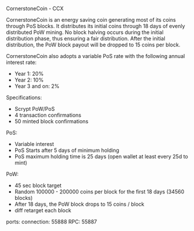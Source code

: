 
CornerstoneCoin - CCX

CornerstoneCoin is an energy saving coin generating most of its coins through PoS blocks. It distributes its initial coins through 18 days of evenly distributed PoW mining. No block halving occurs during the initial distribution phase, thus ensuring a fair distribution. After the initial distribution, the PoW block payout will be dropped to 15 coins per block.

CornerstoneCoin also adopts a variable PoS rate with the following annual interest rate:
- Year 1: 20% 
- Year 2: 10%
- Year 3 and on: 2%

Specifications:

- Scrypt PoW/PoS
- 4 transaction confirmations
- 50 minted block confirmations

PoS:
- Variable interest
- PoS Starts after 5 days of minimum holding
- PoS maximum holding time is 25 days (open wallet at least every 25d to mint)

PoW: 
- 45 sec block target
- Random 100000 - 200000 coins per block for the first 18 days (34560 blocks) 
- After 18 days, the PoW block drops to 15 coins / block
- diff retarget each block

ports:
connection:	55888
RPC: 55887


